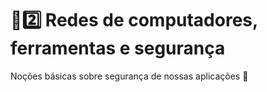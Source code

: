 # :sunrise::two: Redes de computadores, ferramentas e segurança

Noções básicas sobre segurança de nossas aplicações :school:
